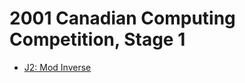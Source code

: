 # 2001 Canadian Computing Competition, Stage 1

* [J2: Mod Inverse][]

[J2: Mod Inverse]: http://wcipeg.com/problems/desc/ccc01j2
